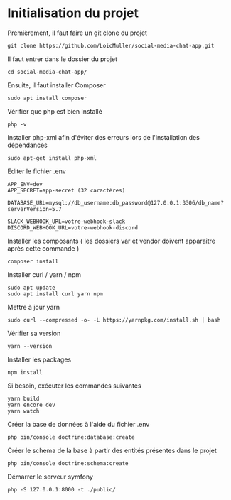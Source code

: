 # Initialisation du projet

Premièrement, il faut faire un git clone du projet

`git clone https://github.com/LoicMuller/social-media-chat-app.git` 

Il faut entrer dans le dossier du projet

`cd social-media-chat-app/`

Ensuite, il faut installer Composer

`sudo apt install composer`

Vérifier que php est bien installé

`php -v`

Installer php-xml afin d'éviter des erreurs lors de l'installation des dépendances

`sudo apt-get install php-xml`

Editer le fichier .env 

```
APP_ENV=dev
APP_SECRET=app-secret (32 caractères)

DATABASE_URL=mysql://db_username:db_password@127.0.0.1:3306/db_name?serverVersion=5.7

SLACK_WEBHOOK_URL=votre-webhook-slack
DISCORD_WEBHOOK_URL=votre-webhook-discord
```

Installer les composants ( les dossiers var et vendor doivent apparaître après cette commande )

`composer install`

Installer curl / yarn / npm

```
sudo apt update
sudo apt install curl yarn npm
```

Mettre à jour yarn 

`sudo curl --compressed -o- -L https://yarnpkg.com/install.sh | bash`

Vérifier sa version

`yarn --version`

Installer les packages 

`npm install`

Si besoin, exécuter les commandes suivantes 

```
yarn build
yarn encore dev
yarn watch
```

Créer la base de données à l'aide du fichier .env

`php bin/console doctrine:database:create`

Créer le schema de la base à partir des entités présentes dans le projet

`php bin/console doctrine:schema:create`

Démarrer le serveur symfony

`php -S 127.0.0.1:8000 -t ./public/`
